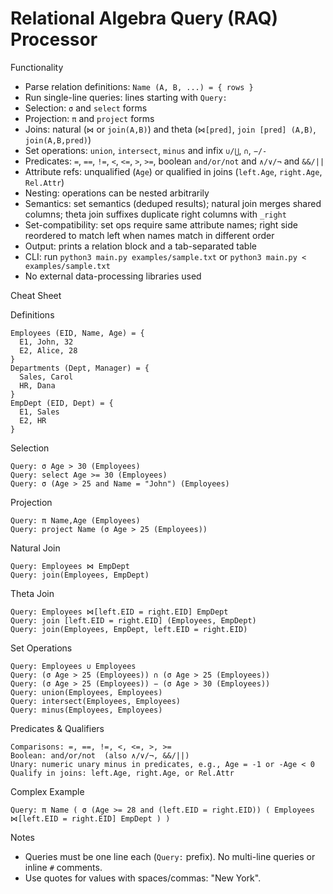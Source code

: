 Relational Algebra Query (RAQ) Processor
=======================================

Functionality
- Parse relation definitions: `Name (A, B, ...) = { rows }`
- Run single-line queries: lines starting with `Query:`
- Selection: `σ` and `select` forms
- Projection: `π` and `project` forms
- Joins: natural (`⋈` or `join(A,B)`) and theta (`⋈[pred]`, `join [pred] (A,B)`, `join(A,B,pred)`)
- Set operations: `union`, `intersect`, `minus` and infix `∪/⋃`, `∩`, `−/-`
- Predicates: `=`, `==`, `!=`, `<`, `<=`, `>`, `>=`, boolean `and/or/not` and `∧/∨/¬` and `&&/||`
- Attribute refs: unqualified (`Age`) or qualified in joins (`left.Age`, `right.Age`, `Rel.Attr`)
- Nesting: operations can be nested arbitrarily
- Semantics: set semantics (deduped results); natural join merges shared columns; theta join suffixes duplicate right columns with `_right`
- Set-compatibility: set ops require same attribute names; right side reordered to match left when names match in different order
- Output: prints a relation block and a tab-separated table
- CLI: run `python3 main.py examples/sample.txt` or `python3 main.py < examples/sample.txt`
- No external data-processing libraries used

Cheat Sheet

Definitions
```
Employees (EID, Name, Age) = {
  E1, John, 32
  E2, Alice, 28
}
Departments (Dept, Manager) = {
  Sales, Carol
  HR, Dana
}
EmpDept (EID, Dept) = {
  E1, Sales
  E2, HR
}
```

Selection
```
Query: σ Age > 30 (Employees)
Query: select Age >= 30 (Employees)
Query: σ (Age > 25 and Name = "John") (Employees)
```

Projection
```
Query: π Name,Age (Employees)
Query: project Name (σ Age > 25 (Employees))
```

Natural Join
```
Query: Employees ⋈ EmpDept
Query: join(Employees, EmpDept)
```

Theta Join
```
Query: Employees ⋈[left.EID = right.EID] EmpDept
Query: join [left.EID = right.EID] (Employees, EmpDept)
Query: join(Employees, EmpDept, left.EID = right.EID)
```

Set Operations
```
Query: Employees ∪ Employees
Query: (σ Age > 25 (Employees)) ∩ (σ Age > 25 (Employees))
Query: (σ Age > 25 (Employees)) − (σ Age > 30 (Employees))
Query: union(Employees, Employees)
Query: intersect(Employees, Employees)
Query: minus(Employees, Employees)
```

Predicates & Qualifiers
```
Comparisons: =, ==, !=, <, <=, >, >=
Boolean: and/or/not  (also ∧/∨/¬, &&/||)
Unary: numeric unary minus in predicates, e.g., Age = -1 or -Age < 0
Qualify in joins: left.Age, right.Age, or Rel.Attr
```

Complex Example
```
Query: π Name ( σ (Age >= 28 and (left.EID = right.EID)) ( Employees ⋈[left.EID = right.EID] EmpDept ) )
```

Notes
- Queries must be one line each (`Query:` prefix). No multi-line queries or inline `#` comments.
- Use quotes for values with spaces/commas: "New York".
